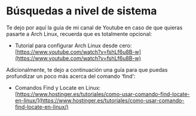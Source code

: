 # Búsquedas a nivel de sistema

Te dejo por aquí la guía de mi canal de Youtube en caso de que quieras pasarte a Arch Linux, recuerda que es totalmente opcional:

* Tutorial para configurar Arch Linux desde cero: [https://www.youtube.com/watch?v=fshLf6u8B-w](https://www.youtube.com/watch?v=fshLf6u8B-w)

Adicionalmente, te dejo a continuación una guía para que puedas profundizar un poco más acerca del comando ‘find‘:

* &#x20;Comandos Find y Locate en Linux: [https://www.hostinger.es/tutoriales/como-usar-comando-find-locate-en-linux/](https://www.hostinger.es/tutoriales/como-usar-comando-find-locate-en-linux/)

